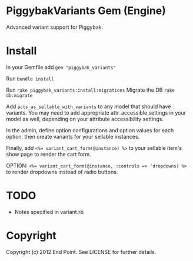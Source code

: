 PiggybakVariants Gem (Engine)
========

Advanced variant support for Piggybak.

Install
========

In your Gemfile add `gem "piggybak_variants"`

Run `bundle install`

Run `rake piggybak_variants:install:migrations`
Migrate the DB `rake db:migrate`

Add `acts_as_sellable_with_variants` to any model that should have variants. You may need to add appropriate attr_accessible settings in your model as well, depending on your attribute accessibility settings.

In the admin, define option configurations and option values for each option, then create variants for your sellable instances.

Finally, add `<%= variant_cart_form(@instance) %>` to your sellable item's show page to render the cart form.

OPTION:  `<%= variant_cart_form(@instance, :controls => 'dropdowns) %>` to render dropdowns instead of radio buttons.


TODO
========

* Notes specified in variant.rb


Copyright
========

Copyright (c) 2012 End Point. See LICENSE for further details.
